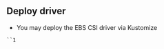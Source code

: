 ## Deploy driver ##
* You may deploy the EBS CSI driver via Kustomize

```kubectl apply -k "github.com/kubernetes-sigs/aws-ebs-csi-driver/deploy/kubernetes/overlays/stable/?ref=release-1.32"
``1